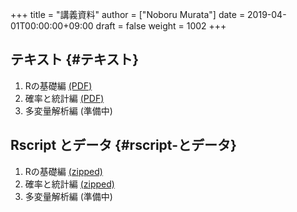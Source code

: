 +++
title = "講義資料"
author = ["Noboru Murata"]
date = 2019-04-01T00:00:00+09:00
draft = false
weight = 1002
+++

## テキスト {#テキスト}

1.  Rの基礎編 [(PDF)](https://noboru-murata.github.io/sda/docs/note1.pdf)
2.  確率と統計編 [(PDF)](https://noboru-murata.github.io/sda/docs/note2.pdf)
3.  多変量解析編 (準備中)


## Rscript とデータ {#rscript-とデータ}

1.  Rの基礎編 [(zipped)](https://noboru-murata.github.io/sda/docs/script1.zip)
2.  確率と統計編 [(zipped)](https://noboru-murata.github.io/sda/docs/script2.zip)
3.  多変量解析編 (準備中)